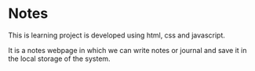 # Notes

This is learning project is developed using html, css and javascript.

It is a notes webpage in which we can write notes or journal and save it in the local storage of the system.
